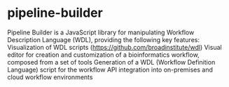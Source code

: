 # pipeline-builder
Pipeline Builder is a JavaScript library for manipulating Workflow Description Language (WDL), providing the following key features: Visualization of WDL scripts (https://github.com/broadinstitute/wdl) Visual editor for creation and customization of a bioinformatics workflow, composed from a set of tools Generation of a WDL (Workflow Definition Language) script for the workflow API integration into on-premises and cloud workflow environments
